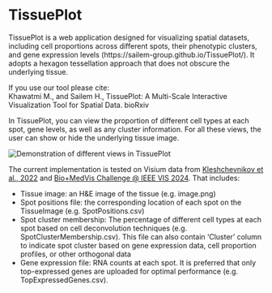 <h1>TissuePlot </h1>
<p>
TissuePlot is a web application designed for visualizing spatial datasets, including cell proportions across different spots, their phenotypic clusters, and gene expression levels (https://sailem-group.github.io/TissuePlot/). It adopts a hexagon tessellation approach that does not obscure the underlying tissue. 
</p>
<p>
If you use our tool please cite:
<br/>
Khawatmi M., and Sailem H., TissuePlot: A Multi-Scale Interactive Visualization Tool for Spatial Data. bioRxiv
</p>

<p>
In TissuePlot, you can view the proportion of different cell types at each spot, gene levels, as well as any cluster information. For all these views, the user can show or hide the underlying tissue image.
</p>
<img src="fig1.png" alt="Demonstration of different views in TissuePlot"/>
<p>
The current implementation is tested on Visium data from <a href='https://github.com/BayraktarLab/cell2location'>Kleshchevnikov et al., 2022</a> and <a href='http://biovis.net/2024/biovisChallenges_vis/'>Bio+MedVis Challenge @ IEEE VIS 2024</a>. That includes:
</p>
<ul>
<li>	Tissue image: an H&E image of the tissue (e.g. image.png)</li>
<li>	Spot positions file: the corresponding location of each spot on the TissueImage (e.g. SpotPositions.csv)</li>
<li>	Spot cluster membership: The percentage of different cell types at each spot based on cell deconvolution techniques (e.g. SpotClusterMembership.csv). This file can also contain ‘Cluster’ column to indicate spot cluster based on gene expression data, cell proportion profiles, or other orthogonal data</li>
<li>	Gene expression file: RNA counts at each spot. It is preferred that only top-expressed genes are uploaded for optimal performance (e.g. TopExpressedGenes.csv).</li>
</ul>  
